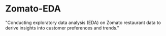 # Zomato-EDA
"Conducting exploratory data analysis (EDA) on Zomato restaurant data to derive insights into customer preferences and trends."
